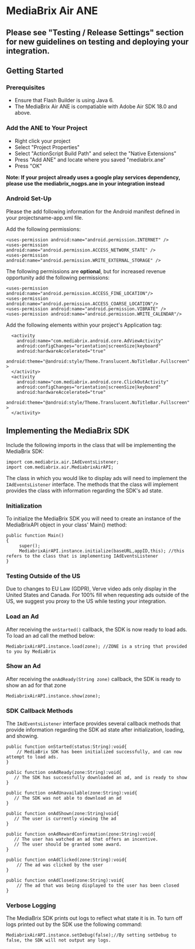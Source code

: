# MediaBrix Air ANE
## Please see "Testing / Release Settings" section for new guidelines on testing and deploying your integration.

## Getting Started

### Prerequisites
* Ensure that Flash Builder is using Java 6.
* The MediaBrix Air ANE is compatiable with Adobe Air SDK 18.0 and above.

### Add the ANE to Your Project
* Right click your project
* Select "Project Properties"
* Select "ActionScript Build Path" and select the "Native Extensions"
* Press "Add ANE" and locate where you saved "mediabrix.ane"
* Press "OK"

**Note: If your project already uses a google play services dependency, please use the mediabrix_nogps.ane in your integration instead**

### Android Set-Up
Please the add following information for the Android manifest defined in your projectsname-app.xml file.


Add the following permissions:
```
<uses-permission android:name="android.permission.INTERNET" />
<uses-permission android:name="android.permission.ACCESS_NETWORK_STATE" />
<uses-permission android:name="android.permission.WRITE_EXTERNAL_STORAGE" />
```

The following permissions are **optional**, but for increased revenue opportunity add the following permissions:
```
<uses-permission android:name="android.permission.ACCESS_FINE_LOCATION"/>
<uses-permission android:name="android.permission.ACCESS_COARSE_LOCATION"/>
<uses-permission android:name="android.permission.VIBRATE" />
<uses-permission android:name="android.permission.WRITE_CALENDAR"/>
```

Add the following elements within your project's Application tag:
```
  <activity
    android:name="com.mediabrix.android.core.AdViewActivity"
    android:configChanges="orientation|screenSize|keyboard"
    android:hardwareAccelerated="true"
    android:theme="@android:style/Theme.Translucent.NoTitleBar.Fullscreen" >
  </activity>
  <activity
    android:name="com.mediabrix.android.core.ClickOutActivity"
    android:configChanges="orientation|screenSize|keyboard"
    android:hardwareAccelerated="true"
    android:theme="@android:style/Theme.Translucent.NoTitleBar.Fullscreen" >
  </activity>
```

## Implementing the MediaBrix SDK
Include the following imports in the class that will be implementing the MediaBrix SDK:
```
import com.mediabrix.air.IAdEventsListener;
import com.mediabrix.air.MediabrixAirAPI; 
```

The class in which you would like to display ads will need to implement the `IAdEventsListener` interface. The methods that the class will implement provides the class with information regarding the SDK's ad state.

### Initialization
To initialize the MediaBrix SDK you will need to create an instance of the MediaBrixAPI object in your class' Main() method:
```
public function Main()
{
     super();
     MediabrixAirAPI.instance.initialize(baseURL,appID,this); //this refers to the class that is implementing IAdEventsListener	
}
```

### Testing Outside of the US

Due to changes to EU Law (GDPR), Verve video ads only display in the United States and Canada. For 100% fill when requesting ads outside of the US, we suggest you proxy to the US while testing your integration.

### Load an Ad
After receiving the `onStarted()` callback, the SDK is now ready to load ads. To load an ad call the method below:
```
MediabrixAirAPI.instance.load(zone); //ZONE is a string that provided to you by MediaBrix
```

### Show an Ad
After receiving the `onAdReady(String zone)` callback, the SDK is ready to show an ad for that zone 
```
MediabrixAirAPI.instance.show(zone);
```

### SDK Callback Methods
The `IAdEventsListener` interface provides several callback methods that provide information regarding the SDK ad state after initialization, loading, and showing.
```
public function onStarted(status:String):void{
    // MediaBrix SDK has been initialized successfully, and can now attempt to load ads.
}

public function onAdReady(zone:String):void{
   // The SDK has successfully downloaded an ad, and is ready to show
}

public function onAdUnavailable(zone:String):void{
   // The SDK was not able to download an ad
}

public function onAdShown(zone:String)void{
   // The user is currently viewing the ad
}

public function onAdRewardConfirmation(zone:String):void{
   // The user has watched an ad that offers an incentive. 
   // The user should be granted some award. 
}

public function onAdClicked(zone:String):void{
    // The ad was clicked by the user
}

public function onAdClosed(zone:String):void{
    // The ad that was being displayed to the user has been closed
}
```

### Verbose Logging
The MediaBrix SDK prints out logs to reflect what state it is in. To turn off logs printed out by the SDK use the following command:
```
MediabrixAirAPI.instance.setDebug(false);//By setting setDebug to false, the SDK will not output any logs. 
```
